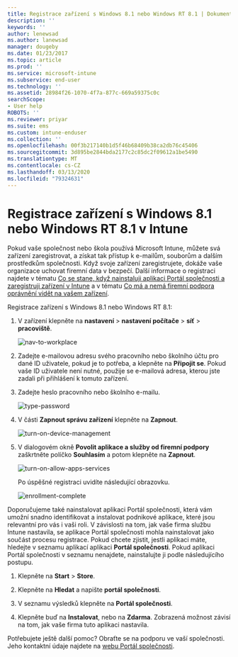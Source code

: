 ```yaml
---
title: Registrace zařízení s Windows 8.1 nebo Windows RT 8.1 | Dokumentace Microsoftu
description: ''
keywords: ''
author: lenewsad
ms.author: lanewsad
manager: dougeby
ms.date: 01/23/2017
ms.topic: article
ms.prod: ''
ms.service: microsoft-intune
ms.subservice: end-user
ms.technology: ''
ms.assetid: 28984f26-1070-4f7a-877c-669a59375c0c
searchScope:
- User help
ROBOTS: ''
ms.reviewer: priyar
ms.suite: ems
ms.custom: intune-enduser
ms.collection: ''
ms.openlocfilehash: 00f3b217140b1d5f46b68409b38ca2db76c45406
ms.sourcegitcommit: 3d895be2844bda2177c2c85dc2f09612a1be5490
ms.translationtype: MT
ms.contentlocale: cs-CZ
ms.lasthandoff: 03/13/2020
ms.locfileid: "79324631"
---
```

# <a name="how-to-enroll-your-windows-81-or-windows-rt-81-device-in-intune"></a>Registrace zařízení s Windows 8.1 nebo Windows RT 8.1 v Intune  

Pokud vaše společnost nebo škola používá Microsoft Intune, můžete svá zařízení zaregistrovat, a získat tak přístup k e-mailům, souborům a dalším prostředkům společnosti. Když svoje zařízení zaregistrujete, dokáže vaše organizace uchovat firemní data v bezpečí. Další informace o registraci najdete v tématu [Co se stane, když nainstaluji aplikaci Portál společnosti a zaregistruji zařízení v Intune](what-happens-if-you-install-the-company-portal-app-and-enroll-your-device-in-intune-windows.md) a v tématu [Co má a nemá firemní podpora oprávnění vidět na vašem zařízení](what-info-can-your-company-see-when-you-enroll-your-device-in-intune.md).  


Registrace zařízení s Windows 8.1 nebo Windows RT 8.1:  

1. V zařízení klepněte na **nastavení** &gt; **nastavení počítače** &gt; **síť** &gt; **pracoviště**.  

    ![nav-to-workplace](./media/W81-1-workplacejoin.png)  

2. Zadejte e-mailovou adresu svého pracovního nebo školního účtu pro dané ID uživatele, pokud je to potřeba, a klepněte na **Připojit se**. Pokud vaše ID uživatele není nutné, použije se e-mailová adresa, kterou jste zadali při přihlášení k tomuto zařízení.  

3. Zadejte heslo pracovního nebo školního e-mailu.  


    ![type-password](./media/W81-2-workplacesettings_signin.png)  

4. V části **Zapnout správu zařízení** klepněte na **Zapnout**.  


    ![turn-on-device-management](./media/W81-3-dev-mgt-turn-on.png)  

5. V dialogovém okně **Povolit aplikace a služby od firemní podpory** zaškrtněte políčko **Souhlasím** a potom klepněte na **Zapnout**.  


    ![turn-on-allow-apps-services](./media/W81-4-agree-allow-apps-services.png)  

    Po úspěšné registraci uvidíte následující obrazovku.  


    ![enrollment-complete](./media/W81-5-enrolled-done.png)

Doporučujeme také nainstalovat aplikaci Portál společnosti, která vám umožní snadno identifikovat a instalovat podnikové aplikace, které jsou relevantní pro vás i vaši roli. V závislosti na tom, jak vaše firma službu Intune nastavila, se aplikace Portál společnosti mohla nainstalovat jako součást procesu registrace. Pokud chcete zjistit, jestli aplikaci máte, hledejte v seznamu aplikací aplikaci **Portál společnosti**. Pokud aplikaci Portál společnosti v seznamu nenajdete, nainstalujte ji podle následujícího postupu.

1. Klepněte na **Start** &gt; **Store**.  

2. Klepněte na **Hledat** a napište **portál společnosti**.  

3. V seznamu výsledků klepněte na **Portál společnosti**.  

4. Klepněte buď na **Instalovat**, nebo na **Zdarma**. Zobrazená možnost závisí na tom, jak vaše firma tuto aplikaci nastavila.  

Potřebujete ještě další pomoc? Obraťte se na podporu ve vaší společnosti. Jeho kontaktní údaje najdete na [webu Portál společnosti](https://go.microsoft.com/fwlink/?linkid=2010980).  
